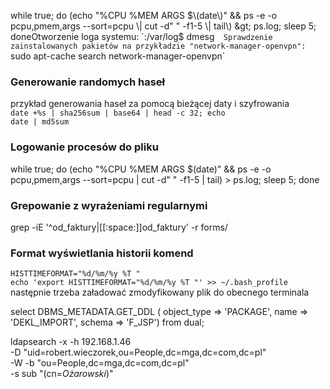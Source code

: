 while true; do \(echo "%CPU %MEM ARGS $\(date\)" && ps  
-e -o pcpu,pmem,args --sort=pcpu \| cut -d" " -f1-5 \|  
tail\) &gt; ps.log; sleep 5; doneOtworzenie loga systemu:  
`:/var/log$ dmesg`  
Sprawdzenie zainstalowanych pakietów na przykładzie "network-manager-openvpn":  
`sudo apt-cache search network-manager-openvpn`

### Generowanie randomych haseł

przykład generowania haseł za pomocą bieżącej daty i szyfrowania  
`date +%s | sha256sum | base64 | head -c 32; echo`  
`date | md5sum`

### Logowanie procesów do pliku

while true; do \(echo "%CPU %MEM ARGS $\(date\)" && ps -e -o pcpu,pmem,args --sort=pcpu \| cut -d" " -f1-5 \| tail\) &gt; ps.log; sleep 5; done

### Grepowanie z wyrażeniami regularnymi

grep -iE '^od\_faktury\|\[\[:space:\]\]od\_faktury' -r forms/

### Format wyświetlania historii komend

`HISTTIMEFORMAT="%d/%m/%y %T "`  
 `echo 'export HISTTIMEFORMAT="%d/%m/%y %T "' >> ~/.bash_profile`  
 następnie trzeba załadować zmodyfikowany plik do obecnego terminala





select DBMS_METADATA.GET_DDL (
object_type     => 'PACKAGE',
name            => 'DEKL_IMPORT',
schema          => 'F_JSP')
from dual;

ldapsearch -x -h 192.168.1.46  \
-D "uid=robert.wieczorek,ou=People,dc=mga,dc=com,dc=pl" \
-W     -b "ou=People,dc=mga,dc=com,dc=pl"  \
-s sub "(cn=*Ożarowski*)"